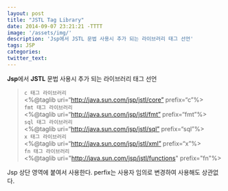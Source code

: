 ```yaml
---
layout: post
title: "JSTL Tag Library"
date: 2014-09-07 23:21:21 -TTTT
image: '/assets/img/'
description: 'Jsp에서 JSTL 문법 사용시 추가 되는 라이브러리 태그 선언'
tags: JSP
categories:
twitter_text:
---
```

**Jsp**에서 **JSTL** 문법 사용시 추가 되는 라이브러리 태그 선언

> `c 태그 라이브러리`    
<%@taglib uri=“http://java.sun.com/jsp/jstl/core” prefix=“c”%>  
`fmt 태그 라이브러리`    
<%@taglib uri=“http://java.sun.com/jsp/jstl/fmt” prefix=“fmt”%>  
`sql 태그 라이브러리`    
<%@taglib uri=“http://java.sun.com/jsp/jstl/sql” prefix=“sql”%>    
`x 태그 라이브러리`  
<%@taglib uri=“http://java.sun.com/jsp/jstl/xml” prefix=“x”%>  
`fn 태그 라이브러리`  
<%@taglib uri="http://java.sun.com/jsp/jstl/functions" prefix="fn"%>  

Jsp 상단 영역에 붙여서 사용한다. perfix는 사용자 임의로 변경하여 사용해도 상관없다.
